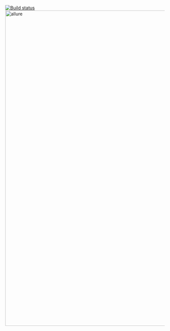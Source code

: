 [![Build status](https://ci.appveyor.com/api/projects/status/pv814jaop9jqt6d7?svg=true)](https://ci.appveyor.com/project/Vorapay/patterns)
<img width="1915" height="994" alt="allure" src="https://github.com/user-attachments/assets/26da7b08-3860-4c38-b21b-578fa35205ca" />

